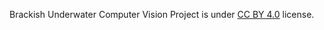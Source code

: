 Brackish Underwater Computer Vision Project is under [CC BY 4.0](https://creativecommons.org/licenses/by/4.0/legalcode) license.
